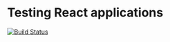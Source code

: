 # Testing React applications

[![Build Status](https://travis-ci.org/GeoDoo/testing-react-applications.svg?branch=master)](https://travis-ci.org/GeoDoo/testing-react-applications)
